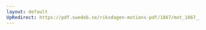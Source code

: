 ```yaml
---
layout: default
UpRedirect: https://pdf.swedeb.se/riksdagen-motions-pdf/1867/mot_1867__fk__00004/mot_1867__fk__00004_003.pdf
---
```

